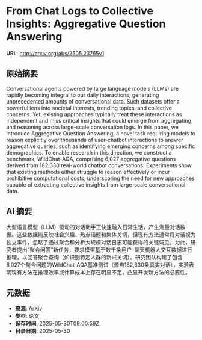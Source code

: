 # From Chat Logs to Collective Insights: Aggregative Question Answering

**URL**: http://arxiv.org/abs/2505.23765v1

## 原始摘要

Conversational agents powered by large language models (LLMs) are rapidly
becoming integral to our daily interactions, generating unprecedented amounts
of conversational data. Such datasets offer a powerful lens into societal
interests, trending topics, and collective concerns. Yet, existing approaches
typically treat these interactions as independent and miss critical insights
that could emerge from aggregating and reasoning across large-scale
conversation logs. In this paper, we introduce Aggregative Question Answering,
a novel task requiring models to reason explicitly over thousands of
user-chatbot interactions to answer aggregative queries, such as identifying
emerging concerns among specific demographics. To enable research in this
direction, we construct a benchmark, WildChat-AQA, comprising 6,027 aggregative
questions derived from 182,330 real-world chatbot conversations. Experiments
show that existing methods either struggle to reason effectively or incur
prohibitive computational costs, underscoring the need for new approaches
capable of extracting collective insights from large-scale conversational data.


## AI 摘要

大型语言模型（LLM）驱动的对话助手正快速融入日常生活，产生海量对话数据。这些数据能反映社会兴趣、热点话题和集体关切，但现有方法通常将对话视为独立事件，忽略了通过聚合和分析大规模对话日志可能获得的关键洞见。为此，研究者提出“聚合问答”新任务，要求模型基于数千条用户-聊天机器人交互数据进行推理，以回答聚合查询（如识别特定人群的新兴关切）。研究团队构建了包含6,027个聚合问题的WildChat-AQA基准测试（源自182,330条真实对话），实验表明现有方法在推理效率或计算成本上存在明显不足，凸显开发新方法的必要性。

## 元数据

- **来源**: ArXiv
- **类型**: 论文
- **保存时间**: 2025-05-30T09:00:59Z
- **目录日期**: 2025-05-30
